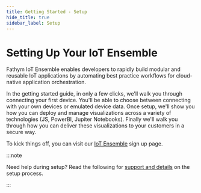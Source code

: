 ```yaml
---
title: Getting Started - Setup
hide_title: true
sidebar_label: Setup
---
```


# Setting Up Your IoT Ensemble

Fathym IoT Ensemble enables developers to rapidly build modular and reusable IoT applications by automating best practice workflows for cloud-native application orchestration.

In the getting started guide, in only a few clicks, we'll walk you through connecting your first device.  You'll be able to choose between connecting with your own devices or emulated device data<!--, or existing device feeds-->.  Once setup, we'll show you how you can deploy and manage visualizations across a variety of technologies (JS, PowerBI, Jupiter Notebooks).  Finally we'll walk you through how you can deliver these visualizations to your customers in a secure way.  

To kick things off, you can visit our [IoT Ensemble](https://www.fathym-it.com/iot) sign up page.

:::note

Need help during setup?  Read the following for [support and details](for-devs/iot-setup-explained) on the setup process.

:::
